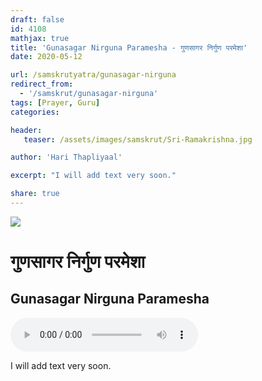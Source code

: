 ```yaml
---
draft: false
id: 4108    
mathjax: true
title: 'Gunasagar Nirguna Paramesha - गुणसागर निर्गुण परमेशा'
date: 2020-05-12

url: /samskrutyatra/gunasagar-nirguna
redirect_from: 
  - '/samskrut/gunasagar-nirguna'
tags: [Prayer, Guru]
categories:

header:
   teaser: /assets/images/samskrut/Sri-Ramakrishna.jpg

author: 'Hari Thapliyaal'

excerpt: "I will add text very soon."

share: true
---
```

![](/assets/images/samskrut/Sri-Ramakrishna.jpg)

#  गुणसागर निर्गुण परमेशा 
## Gunasagar Nirguna Paramesha

<audio controls>
  <source src="https://raw.githubusercontent.com/dasarpai/DAI-mp3/main/dasarpai-mp3/O003-GunasagarNirgunaParamesha.mp3" type="audio/mp3">
  Your browser does not support the audio element.
</audio> 

I will add text very soon.

